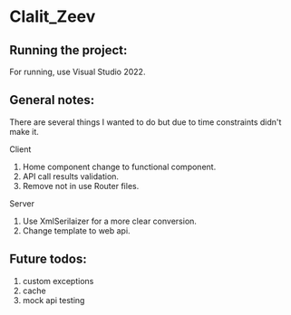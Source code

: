 # Clalit_Zeev

Running the project:
--------------------
For running, use Visual Studio 2022.


General notes:
--------------
There are several things I wanted to do but due to time constraints didn't make it.

Client
1. Home component change to functional component.
2. API call results validation.
3. Remove not in use Router files.

Server
1. Use XmlSerilaizer for a more clear conversion.
2. Change template to web api.


Future todos:
-------------
1) custom exceptions
2) cache
3) mock api testing
